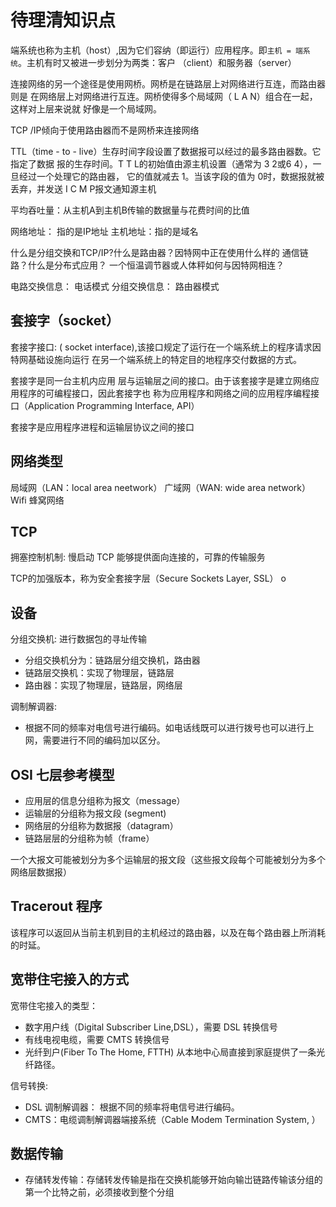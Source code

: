 # 待理清知识点

端系统也称为主机（host）,因为它们容纳（即运行）应用程序。即`主机 = 端系统`。主机有时又被进一步划分为两类：客户
（client）和服务器（server）

连接网络的另一个途径是使用网桥。网桥是在链路层上对网络进行互连，而路由器则是
在网络层上对网络进行互连。网桥使得多个局域网（ L A N）组合在一起，这样对上层来说就
好像是一个局域网。

TCP /IP倾向于使用路由器而不是网桥来连接网络


TTL（time - to - live）生存时间字段设置了数据报可以经过的最多路由器数。它指定了数据
报的生存时间。T T L的初始值由源主机设置（通常为 3 2或6 4），一旦经过一个处理它的路由器，
它的值就减去 1。当该字段的值为 0时，数据报就被丢弃，并发送 I C M P报文通知源主机

平均吞吐量：从主机A到主机B传输的数据量与花费时间的比值


网络地址： 指的是IP地址
主机地址：指的是域名




什么是分组交换和TCP/IP?什么是路由器？因特网中正在使用什么样的
通信链路？什么是分布式应用？ 一个恒温调节器或人体秤如何与因特网相连？

电路交换信息： 电话模式
分组交换信息： 路由器模式

## 套接字（socket）

套接字接口: ( socket interface),该接口规定了运行在一个端系统上的程序请求因特网基础设施向运行
在另一个端系统上的特定目的地程序交付数据的方式。

套接字是同一台主机内应用
层与运输层之间的接口。由于该套接字是建立网络应用程序的可编程接口，因此套接字也
称为应用程序和网络之间的应用程序编程接口（Application Programming Interface, API） 

套接字是应用程序进程和运输层协议之间的接口

## 网络类型
局域网（LAN：local area neetwork）
广域网（WAN: wide area network）
Wifi
蜂窝网络


## TCP
拥塞控制机制: 慢启动
TCP 能够提供面向连接的，可靠的传输服务

TCP的加强版本，称为安全套接字层（Secure Sockets Layer, SSL） o

## 设备

分组交换机: 进行数据包的寻址传输
- 分组交换机分为：链路层分组交换机，路由器
- 链路层交换机：实现了物理层，链路层
- 路由器：实现了物理层，链路层，网络层

调制解调器: 
- 根据不同的频率对电信号进行编码。如电话线既可以进行拨号也可以进行上网，需要进行不同的编码加以区分。

## OSI 七层参考模型

- 应用层的信息分组称为报文（message）
- 运输层的分组称为报文段 (segment)
- 网络层的分组称为数据报（datagram）
- 链路层层的分组称为帧（frame）

一个大报文可能被划分为多个运输层的报文段（这些报文段每个可能被划分为多个网络层数据报）

## Tracerout 程序
该程序可以返回从当前主机到目的主机经过的路由器，以及在每个路由器上所消耗的时延。

## 宽带住宅接入的方式
宽带住宅接入的类型：     
- 数字用户线（Digital Subscriber Line,DSL），需要 DSL 转换信号
- 有线电视电缆，需要 CMTS 转换信号
- 光纤到户(Fiber To The Home, FTTH) 从本地中心局直接到家庭提供了一条光纤路径。

信号转换:
- DSL 调制解调器： 根据不同的频率将电信号进行编码。
- CMTS：电缆调制解调器端接系统（Cable Modem Termination System, ）


## 数据传输
- 存储转发传输：存储转发传输是指在交换机能够开始向输岀链路传输该分组的第一个比特之前，必须接收到整个分组